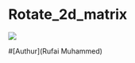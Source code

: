# Rotate_2d_matrix
![](https://iq.opengenus.org/content/images/2020/04/index.png)

#[Authur](Rufai Muhammed)
